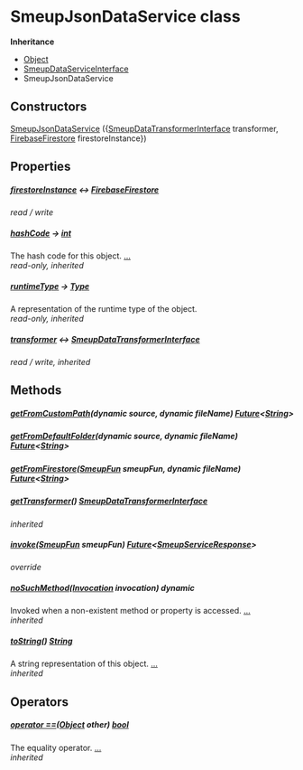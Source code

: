 


# SmeupJsonDataService class











**Inheritance**

- [Object](https://api.flutter.dev/flutter/dart-core/Object-class.html)
- [SmeupDataServiceInterface](../smeup_services_smeup_data_service_interface/SmeupDataServiceInterface-class.md)
- SmeupJsonDataService






## Constructors

[SmeupJsonDataService](../smeup_services_smeup_json_data_service/SmeupJsonDataService/SmeupJsonDataService.md) ({[SmeupDataTransformerInterface](../smeup_services_transformers_smeup_data_transformer_interface/SmeupDataTransformerInterface-class.md) transformer, [FirebaseFirestore](https://pub.dev/documentation/cloud_firestore/2.5.4/cloud_firestore/FirebaseFirestore-class.html) firestoreInstance})

    


## Properties

##### [firestoreInstance](../smeup_services_smeup_json_data_service/SmeupJsonDataService/firestoreInstance.md) &#8596; [FirebaseFirestore](https://pub.dev/documentation/cloud_firestore/2.5.4/cloud_firestore/FirebaseFirestore-class.html)



   
_read / write_



##### [hashCode](https://api.flutter.dev/flutter/dart-core/Object/hashCode.html) &#8594; [int](https://api.flutter.dev/flutter/dart-core/int-class.html)



The hash code for this object. [...](https://api.flutter.dev/flutter/dart-core/Object/hashCode.html)  
_read-only, inherited_



##### [runtimeType](https://api.flutter.dev/flutter/dart-core/Object/runtimeType.html) &#8594; [Type](https://api.flutter.dev/flutter/dart-core/Type-class.html)



A representation of the runtime type of the object.   
_read-only, inherited_



##### [transformer](../smeup_services_smeup_data_service_interface/SmeupDataServiceInterface/transformer.md) &#8596; [SmeupDataTransformerInterface](../smeup_services_transformers_smeup_data_transformer_interface/SmeupDataTransformerInterface-class.md)



   
_read / write, inherited_




## Methods

##### [getFromCustomPath](../smeup_services_smeup_json_data_service/SmeupJsonDataService/getFromCustomPath.md)(dynamic source, dynamic fileName) [Future](https://api.flutter.dev/flutter/dart-async/Future-class.html)&lt;[String](https://api.flutter.dev/flutter/dart-core/String-class.html)>



   




##### [getFromDefaultFolder](../smeup_services_smeup_json_data_service/SmeupJsonDataService/getFromDefaultFolder.md)(dynamic source, dynamic fileName) [Future](https://api.flutter.dev/flutter/dart-async/Future-class.html)&lt;[String](https://api.flutter.dev/flutter/dart-core/String-class.html)>



   




##### [getFromFirestore](../smeup_services_smeup_json_data_service/SmeupJsonDataService/getFromFirestore.md)([SmeupFun](../smeup_models_smeup_fun/SmeupFun-class.md) smeupFun, dynamic fileName) [Future](https://api.flutter.dev/flutter/dart-async/Future-class.html)&lt;[String](https://api.flutter.dev/flutter/dart-core/String-class.html)>



   




##### [getTransformer](../smeup_services_smeup_data_service_interface/SmeupDataServiceInterface/getTransformer.md)() [SmeupDataTransformerInterface](../smeup_services_transformers_smeup_data_transformer_interface/SmeupDataTransformerInterface-class.md)



   
_inherited_



##### [invoke](../smeup_services_smeup_json_data_service/SmeupJsonDataService/invoke.md)([SmeupFun](../smeup_models_smeup_fun/SmeupFun-class.md) smeupFun) [Future](https://api.flutter.dev/flutter/dart-async/Future-class.html)&lt;[SmeupServiceResponse](../smeup_services_smeup_service_response/SmeupServiceResponse-class.md)>



   
_override_



##### [noSuchMethod](https://api.flutter.dev/flutter/dart-core/Object/noSuchMethod.html)([Invocation](https://api.flutter.dev/flutter/dart-core/Invocation-class.html) invocation) dynamic



Invoked when a non-existent method or property is accessed. [...](https://api.flutter.dev/flutter/dart-core/Object/noSuchMethod.html)  
_inherited_



##### [toString](https://api.flutter.dev/flutter/dart-core/Object/toString.html)() [String](https://api.flutter.dev/flutter/dart-core/String-class.html)



A string representation of this object. [...](https://api.flutter.dev/flutter/dart-core/Object/toString.html)  
_inherited_




## Operators

##### [operator ==](https://api.flutter.dev/flutter/dart-core/Object/operator_equals.html)([Object](https://api.flutter.dev/flutter/dart-core/Object-class.html) other) [bool](https://api.flutter.dev/flutter/dart-core/bool-class.html)



The equality operator. [...](https://api.flutter.dev/flutter/dart-core/Object/operator_equals.html)  
_inherited_











